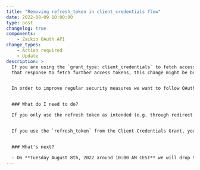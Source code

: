 ```yaml
---
title: "Removing refresh_token in client_credentials flow"
date: 2022-08-09 10:00:00
type: post
changelog: true
components:
    - Zaikio OAuth API
change_types:
    - Action required
    - Update
description: >
  If you are using the `grant_type: client_credentials` to fetch access token and you are currently using the `refresh_token` from
  that response to fetch further access tokens, this change might be breaking for you.


  In order to improve regular security measures we want to follow OAuth RFC recommendations. This includes not responding with a `refresh_token` in the Client Credentials Grant flow (see [https://www.rfc-editor.org/rfc/rfc6749#section-4.4.3](https://www.rfc-editor.org/rfc/rfc6749#section-4.4.3)).


  ### What do I need to do?

  If you only use the refresh token as intended (e.g. through redirect grant or device grant flow), there is nothing you need to do.


  If you use the `refresh_token` from the Client Credentials Grant, you will need to re-fetch an access token by performing another Client Credentials Grant instead of using a `refresh_token`.


  ### What's next?

  - On **Tuesday August 8th, 2022 around 10:00 AM CEST** we will drop the `refresh_token` from the `client_credentials` responses.
---
```

